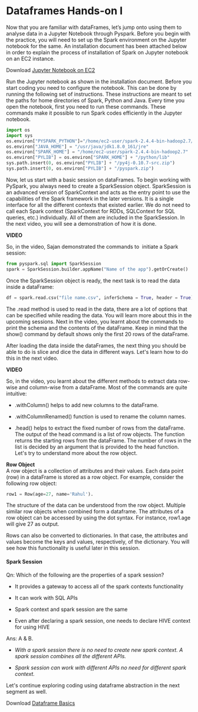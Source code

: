 # Dataframes Hands-on I

Now that you are familiar with dataFrames, let’s jump onto using them to analyse data in a Jupyter Notebook through Pyspark. Before you begin with the practice, you will need to set up the Spark environment on the Jupyter notebook for the same. An installation document has been attached below in order to explain the process of installation of Spark on Jupyter notebook on an EC2 instance.

Download [Jupyter Notebook on EC2](Docs/Installation_Guides/Jupyter_Notebook_on_EC2.pdf)

Run the Jupyter notebook as shown in the installation document. Before you start coding you need to configure the notebook. This can be done by running the following set of instructions. These instructions are meant to set the paths for home directories of Spark, Python and Java. Every time you open the notebook, first you need to run these commands. These commands make it possible to run Spark codes efficiently in the Jupyter notebook.

```python
import os
import sys
os.environ["PYSPARK_PYTHON"]="/home/ec2-user/spark-2.4.4-bin-hadoop2.7/python"
os.environ["JAVA_HOME"] = "/usr/java/jdk1.8.0_161/jre"
os.environ["SPARK_HOME"] = "/home/ec2-user/spark-2.4.4-bin-hadoop2.7"
os.environ["PYLIB"] = os.environ["SPARK_HOME"] + "/python/lib"
sys.path.insert(0, os.environ["PYLIB"] + "/py4j-0.10.7-src.zip")
sys.path.insert(0, os.environ["PYLIB"] + "/pyspark.zip")
```

Now, let us start with a basic session on dataFrames. To begin working with PySpark, you always need to create a SparkSession object. SparkSession is an advanced version of SparkContext and acts as the entry point to use the capabilities of the Spark framework in the later versions. It is a single interface for all the different contexts that existed earlier. We do not need to call each Spark context (SparkContext for RDDs, SQLContext for SQL queries, etc.) individually. All of them are included in the SparkSession. In the next video, you will see a demonstration of how it is done.

**VIDEO**

So, in the video, Sajan demonstrated the commands to  initiate a Spark session:

```python
from pyspark.sql import SparkSession
spark = SparkSession.builder.appName("Name of the app").getOrCreate()
```

Once the SparkSession object is ready, the next task is to read the data inside a dataFrame:

```python
df = spark.read.csv("file name.csv", inferSchema = True, header = True)
```

The .read method is used to read in the data, there are a lot of options that can be specified while reading the data. You will learn more about this in the upcoming sessions. Next in the video, you learnt about the commands to print the schema and the contents of the dataFrame. Keep in mind that the show() command by default shows only the first 20 rows of the dataFrame.

After loading the data inside the dataFrames, the next thing you should be able to do is slice and dice the data in different ways. Let's learn how to do this in the next video.

**VIDEO**

So, in the video, you learnt about the different methods to extract data row-wise and column-wise from a dataFrame. Most of the commands are quite intuitive:

- .withColumn() helps to add new columns to the dataFrame.

- .withColumnRenamed() function is used to rename the column names.

- .head() helps to extract the fixed number of rows from the dataFrame.  
    The output of the head command is a list of row objects. The function returns the starting rows from the dataFrame. The number of rows in the list is decided by an argument that is provided to the head function. Let's try to understand more about the row object.

**Row Object**  
A row object is a collection of attributes and their values. Each data point (row) in a dataFrame is stored as a row object. For example, consider the following row object:

```python
row1 = Row(age=27, name='Rahul').
```

The structure of the data can be understood from the row object. Multiple similar row objects when combined form a dataframe. The attributes of a row object can be accessed by using the dot syntax. For instance, row1.age will give 27 as output.

Rows can also be converted to dictionaries. In that case, the attributes and values become the keys and values, respectively, of the dictionary. You will see how this functionality is useful later in this session.  

#### Spark Session

Qn: Which of the following are the properties of a spark session?

- It provides a gateway to access all of the spark contexts functionality

- It can work with SQL APIs

- Spark context and spark session are the same

- Even after declaring a spark session, one needs to declare HIVE context for using HIVE

Ans: A & B.

- *With a spark session there is no need to create new spark context. A spark session combines all the different APIs.*

- *Spark session can work with different APIs no need for different spark context.*

Let's continue exploring coding using dataframe abstraction in the next segment as well.

Download [Dataframe Basics](Dataframe_Basics)
